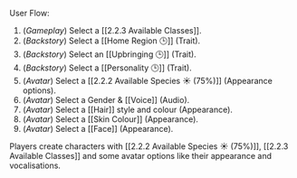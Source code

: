 User Flow:
1.   (*Gameplay*) Select a [[2.2.3 Available Classes]].
3.   (*Backstory*)  Select a [[Home Region 🕒]] (Trait).
4.   (*Backstory*)  Select an [[Upbringing 🕒]] (Trait).
5.   (*Backstory*)  Select a [[Personality 🕒]] (Trait).
6.   (*Avatar*)       Select a [[2.2.2 Available Species ☀️ (75%)]] (Appearance options).
7.   (*Avatar*)       Select a Gender & [[Voice]] (Audio).
8.   (*Avatar*)       Select a [[Hair]] style and colour (Appearance).
9.   (*Avatar*)       Select a [[Skin Colour]] (Appearance).
10. (*Avatar*)       Select a [[Face]] (Appearance).

Players create characters with [[2.2.2 Available Species ☀️ (75%)]], [[2.2.3 Available Classes]] and some avatar options like their appearance and vocalisations.
